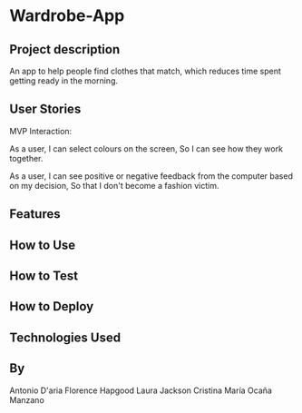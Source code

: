 # Wardrobe-App

Project description 
------

An app to help people find clothes that match, which reduces time spent getting ready in the morning.

User Stories
------

MVP Interaction:

As a user,
I can select colours on the screen,
So I can see how they work together.

As a user,
I can see positive or negative feedback from the computer based on my decision,
So that I don't become a fashion victim.

Features
------

How to Use
--------

How to Test
-------

How to Deploy
-------

Technologies Used 
------

By
---
Antonio D'aria
Florence Hapgood
Laura Jackson
Cristina María Ocaña Manzano


